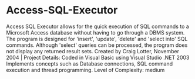 Access-SQL-Executor
===================

Access SQL Executor allows for the quick execution of SQL commands to a Microsoft Access database without having to go through a DBMS system. The program is designed for 'insert', 'update', 'delete' and 'select into' SQL commands. Although 'select' queries can be processed, the program does not display any returned result sets.  Created by Craig Lotter, November 2004  |  Project Details:  Coded in Visual Basic using Visual Studio .NET 2003 Implements concepts such as Database connections, SQL command execution and thread programming. Level of Complexity: medium
